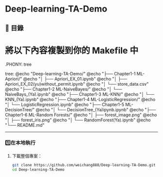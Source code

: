 # Deep-learning-TA-Demo


## 📂 目錄

# 將以下內容複製到你的 Makefile 中

.PHONY: tree

tree:
	@echo "Deep-learning-TA-Demo/"
	@echo "├── Chapter1-1 ML-Apriori/"
	@echo "│   ├── Apriori_EX_01.ipynb"
	@echo "│   ├── Apriori_EX_02(yu)without_permit.ipynb"
	@echo "│   └── store_data.csv"
	@echo "├── Chapter1-2 ML-NaiveBayes/"
	@echo "│   └── NaiveBays_(Ya).ipynb"
	@echo "├── Chapter1-3 ML-KNN/"
	@echo "│   └── KNN_(Ya).ipynb"
	@echo "├── Chapter1-4 ML-LogisticRegression/"
	@echo "│   └── LogisticRegression.ipynb"
	@echo "├── Chapter1-5 ML-DecisionTree/"
	@echo "│   └── DecisionTree_(Ya)ipynb.ipynb"
	@echo "├── Chapter1-6 ML-Random Forests/"
	@echo "│   ├── forest_image.png"
	@echo "│   ├── forest_iris.png"
	@echo "│   └── RandomForest(Ya).ipynb"
	@echo "└── README.md"

---

### **1️⃣在本地執行**
1. 下載整個專案：
   ```bash
   git clone https://github.com/weichang888/Deep-learning-TA-Demo.git
   cd Deep-learning-TA-Demo
